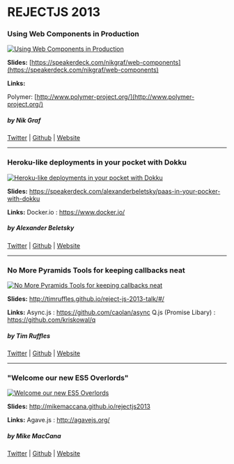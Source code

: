 # REJECTJS 2013

### Using Web Components in Production

[![Using Web Components in Production](https://img.youtube.com/vi/R0SjR_DpHMM/0.jpg)](https://www.youtube.com/embed/R0SjR_DpHMM)


**Slides:** [https://speakerdeck.com/nikgraf/web-components](https://speakerdeck.com/nikgraf/web-components)

**Links:**

Polymer: [http://www.polymer-project.org/](http://www.polymer-project.org/)

##### by Nik Graf
[Twitter](https://twitter.com/nikgraf) |
[Github](https://github.com/nikgraf) |
[Website](http://www.nikgraf.com/)

---

### Heroku-like deployments in your pocket with Dokku


[![Heroku-like deployments in your pocket with Dokku](https://img.youtube.com/vi/EaoRDrdqm-E/0.jpg)](https://www.youtube.com/embed/EaoRDrdqm-E)

**Slides:**
https://speakerdeck.com/alexanderbeletsky/paas-in-your-pocker-with-dokku

**Links:**
Docker.io : https://www.docker.io/

##### by Alexander Beletsky
[Twitter](https://twitter.com/alexbeletsky) |
[Github](https://github.com/alexanderbeletsky) |
[Website](http://beletsky.net)

---

### No More Pyramids Tools for keeping callbacks neat

[![No More Pyramids Tools for keeping callbacks neat](https://img.youtube.com/vi/n34S_uFtGnw/0.jpg)](https://www.youtube.com/embed/n34S_uFtGnw)

**Slides:**
http://timruffles.github.io/reject-js-2013-talk/#/

**Links:**
Async.js                 : https://github.com/caolan/async
Q.js (Promise Libary)    : https://github.com/kriskowal/q

##### by Tim Ruffles
[Twitter](https://twitter.com/timruffles) |
[Github](https://github.com/timruffles) |
[Website](http://truffles.me.uk)

---

### "Welcome our new ES5 Overlords"

[![Welcome our new ES5 Overlords](https://img.youtube.com/vi/XQf_OMlYmwo/0.jpg)](https://www.youtube.com/embed/XQf_OMlYmwo)

**Slides:**
http://mikemaccana.github.io/rejectjs2013

**Links:**
Agave.js : http://agavejs.org/

##### by Mike MacCana
[Twitter](https://twitter.com/mikemaccana) |
[Github](https://github.com/mikemaccana) |
[Website](http://mikemaccana.com)
